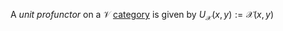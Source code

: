 A *unit profunctor* on a $\mathcal{V}$ [category](/docs/math/defs/vcat.qmd) is
given by $U_\mathcal{X}(x,y):=\mathcal{X}(x,y)$